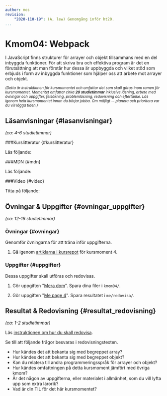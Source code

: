 ```yaml
---
author: mos
revision:
    "2020-110-19": (A, lew) Genomgång inför ht20.
...
```

Kmom04: Webpack
==================================

I JavaScript finns strukturer för arrayer och objekt tillsammans med en del inbyggda funktioner. För att skriva bra och effektiva program är det en förutsättning att man förstår hur dessa är uppbyggda och vilket stöd som erbjuds i form av inbyggda funktioner som hjälper oss att arbete mot arrayer och objekt.

<!--more-->

<!-- [FIGURE src=/image/snapht14/js1-boulder-dash.png caption="Öva arrayer med en Boulderdash klon."] -->

<small><i>(Detta är instruktionen för kursmomentet och omfattar det som skall göras inom ramen för kursmomentet. Momentet omfattar cirka **20 studietimmar** inklusive läsning, arbete med övningar och uppgifter, felsökning, problemlösning, redovisning och eftertanke. Läs igenom hela kursmomentet innan du börjar jobba. Om möjligt -- planera och prioritera var du vill lägga tiden.)</i></small>



Läsanvisningar  {#lasanvisningar}
---------------------------------

*(ca: 4-6 studietimmar)*


###Kurslitteratur  {#kurslitteratur}

Läs följande:
<!--
1. Läs i boken [Speaking JavaScript: An In-Depth Guide for Programmers](kunskap/boken-speaking-javascript) om arrayer och grunderna för objekt.
    * [Ch17 Objects and Inheritance](http://speakingjs.com/es5/ch17.html) (läs endast första stycket om "Layer 1: Single Objects")
    * [Ch18 Arrays](http://speakingjs.com/es5/ch18.html) -->


<!-- 1. [Eloquent JavaScript: A Modern Introduction to Programming](kunskap/boken-eloquent-javascript-a-modern-introduction-to-programming)
    * [Ch4 Data structures: Objects and Arrays](http://eloquentjavascript.net/04_data.html)
    * [Ch5 Higher-Order Functions](http://http://eloquentjavascript.net/05_higher_order.html)
    * [Ch6 The Secret Life of Objects](http://eloquentjavascript.net/06_object.html) -->



###MDN {#mdn}

Läs följande:
<!--
1. I dokumentet "[MDN JavaScript Guide](https://developer.mozilla.org/en-US/docs/Web/JavaScript/Guide)" läs om konstruktioner för arrayer och grunderna om objekt.
    * [Indexed collections](https://developer.mozilla.org/en-US/docs/Web/JavaScript/Guide/Indexed_collections)
    * [Working with objects](https://developer.mozilla.org/en-US/docs/Web/JavaScript/Guide/Working_with_Objects)

1. I referensmanualen [JavaScript reference](https://developer.mozilla.org/en-US/docs/Web/JavaScript/Reference) läs översiktligt om arrayer.
    * [Array](https://developer.mozilla.org/en-US/docs/Web/JavaScript/Reference/Global_Objects/Array) -->

<!--
1. Map o Set
    * [Keyed collections](https://developer.mozilla.org/en-US/docs/Web/JavaScript/Guide/Keyed_collections)
-->

<!--
###Artiklar {#artiklar}
-->



###Video  {#video}

Titta på följande:

<!-- 1. Videoserien [Lär dig JavaScript](https://www.youtube.com/playlist?list=PLKtP9l5q3ce_YXUQlr5aAzJ406vSsmeMT) är tätt kopplat till kursmaterialet. Kika igenom serien under kursens gång. -->




<!--
###Lästips {#lastips}

Det finns inga lästips.
-->



Övningar & Uppgifter  {#ovningar_uppgifter}
-------------------------------------------

*(ca: 12-16 studietimmar)*


### Övningar {#ovningar}

Genomför övningarna för att träna inför uppgifterna.

1. Gå igenom [artiklarna i kursrepot](https://github.com/dbwebb-se/js-v2/tree/master/articles/kmom04) för kursmoment 4.




### Uppgifter {#uppgifter}

Dessa uppgifter skall utföras och redovisas.

1. Gör uppgiften "[Mera dom](https://github.com/dbwebb-se/js-v2/blob/master/assignments/kmom04/01_dom.md)". Spara dina filer i `kmom04/`.

1. Gör uppgiften "[Me page 4](https://github.com/dbwebb-se/js-v2/blob/master/assignments/kmom04/mepage4.md)". Spara resultatet i `me/redovisa/`.

<!-- 4. Gör uppgiften ["Flytta runt Baddie på webbsidan #3"](uppgift/flytta-baddie-pa-webbsida-3). Spara koden i `me/kmom04/baddie3`. -->



<!--
###Extra {#extra}

Det finns inga extra uppgifter.
-->



Resultat & Redovisning  {#resultat_redovisning}
-----------------------------------------------

*(ca: 1-2 studietimmar)*

Läs [instruktionen om hur du skall redovisa](./../redovisa).

Se till att följande frågor besvaras i redovisningstexten.

* Hur kändes det att bekanta sig med begreppet array?
* Hur kändes det att bekanta sig med begreppet objekt?
* Kan du relatera till andra programmeringsspråk för arrayer och objekt?
* Hur kändes omfattningen på detta kursmoment jämfört med övriga kmom?
* Är det någon av uppgifterna, eller materialet i allmänhet, som du vill lyfta upp som extra lärorik?
* Vad är din TIL för det här kursmomentet?
